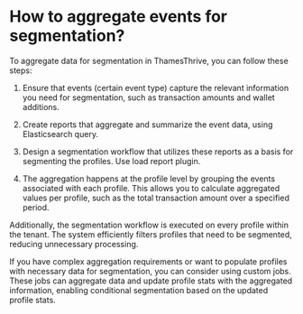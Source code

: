 # How to aggregate events for segmentation?

To aggregate data for segmentation in ThamesThrive, you can follow these steps:

1. Ensure that events (certain event type) capture the relevant information you need for segmentation, such as transaction amounts and wallet
   additions.

2. Create reports that aggregate and summarize the event data, using Elasticsearch query.

3. Design a segmentation workflow that utilizes these reports as a basis for segmenting the profiles. Use load report plugin.

4. The aggregation happens at the profile level by grouping the events associated with each profile. This allows you to
   calculate aggregated values per profile, such as the total transaction amount over a specified period.

Additionally, the segmentation workflow is executed on every profile within the tenant. The system efficiently filters
profiles that need to be segmented, reducing unnecessary processing.

If you have complex aggregation requirements or want to populate profiles with necessary data for segmentation, you can consider using
custom jobs. These jobs can aggregate data and update profile stats with the aggregated information, enabling
conditional segmentation based on the updated profile stats.
